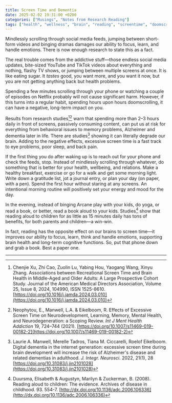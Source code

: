 ```yaml
---
title: Screen Time and Dementia
date: 2025-02-02 19:31:00 +0200
categories: ["Musings", "Notes from Research Reading"]
tags: ["health", "wellness", "brain", "reading", "screentime", "doomscrolling"]
---
```


Mindlessly scrolling through social media feeds, jumping between short-form videos and binging dramas damages our ability to focus, learn, and handle emotions. There is now enough research to state this as a fact.

The real trouble comes from the addictive stuff—those endless social media updates, bite-sized YouTube and TikTok videos about everything and nothing, flashy TV shows, or jumping between multiple screens at once. It is like eating sugar. It *tastes* good, you want more, and you want it now, but you are not getting anything back but health problems.

Spending a few minutes scrolling through your phone or watching a couple of episodes on Netflix probably will not cause significant harm. However, if this turns into a regular habit, spending hours upon hours doomscrolling, it can have a negative, long-term impact on you.

Results from research studies[^1][^2] warn that spending more than 2–3 hours daily in front of screens, passively consuming content, can put us at risk for everything from behavioral issues to memory problems, Alzheimer and dementia later in life. There are studies[^3] showing it can literally degrade our brain. Adding to the negative effects, excessive screen time is a fast track to eye problems, poor sleep, and back pain.

If the first thing you do after waking up is to reach out for your phone and check the feeds, stop. Instead of mindlessly scrolling through whatever, do something that is better for your health, wellbeing, and relations. Make a healthy breakfast, exercise or go for a walk and get some morning light. Write down a gratitude list, jot a journal entry, or plan your day (on paper, with a pen). Spend the first hour without staring at any screens. An intentional morning routine will positively set your energy and mood for the day.

In the evening, instead of binging Arcane play with your kids, do yoga, or read a book, or better, read a book aloud to your kids. Studies[^4] show that reading aloud to children for as little as 15 minutes daily has tons of benefits, for both parents and children—a win-win.

In fact, reading has the opposite effect on our brains to screen time—it improves our ability to focus, learn, think and handle emotions, supporting brain health and long-term cognitive functions. So, put that phone down and grab a book. Best a paper one.

---

[^1]: Chenjie Xu, Zhi Cao, Zuolin Lu, Yabing Hou, Yaogang Wang, Xinyu Zhang. Associations between Recreational Screen Time and Brain Health in Middle-Aged and Older Adults: A Large Prospective Cohort Study. Journal of the American Medical Directors Association, Volume 25, Issue 8, 2024, 104990, ISSN 1525-8610. [https://doi.org/10.1016/j.jamda.2024.03.010](https://doi.org/10.1016/j.jamda.2024.03.010)

[^2]: Neophytou, E., Manwell, L.A. & Eikelboom, R. Effects of Excessive Screen Time on Neurodevelopment, Learning, Memory, Mental Health, and Neurodegeneration: a Scoping Review. _Int J Ment Health Addiction_ 19, 724–744 (2021). [https://doi.org/10.1007/s11469-019-00182-2](https://doi.org/10.1007/s11469-019-00182-2)

[^3]: Laurie A. Manwell, Merelle Tadros, Tiana M. Ciccarelli, Roelof Eikelboom. Digital dementia in the internet generation: excessive screen time during brain development will increase the risk of Alzheimer's disease and related dementias in adulthood. _J. Integr. Neurosci._ 2022, 21(1), 28 [https://doi.org/10.31083/j.jin2101028](https://doi.org/10.31083/j.jin2101028)

[^4]: Duursma, Elisabeth & Augustyn, Marilyn & Zuckerman, B. (2008). Reading aloud to children: The evidence. Archives of disease in childhood. 93. 554-7. [http://dx.doi.org/10.1136/adc.2006.106336](http://dx.doi.org/10.1136/adc.2006.106336)
